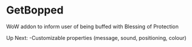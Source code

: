 # GetBopped
WoW addon to inform user of being buffed with Blessing of Protection

Up Next:
-Customizable properties (message, sound, positioning, colour)
